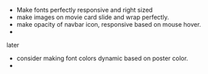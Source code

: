 - Make fonts perfectly responsive and right sized 
- make images on movie card slide and wrap perfectly.
- make opacity of navbar icon, responsive based on mouse hover. 
- 

later
- consider making font colors dynamic based on poster color.
- 